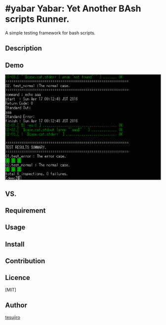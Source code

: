 #yabar
Yabar: Yet Another BAsh scripts Runner.
====

A simple testing framework for bash scripts.

## Description

## Demo
![Simple Demo](https://raw.githubusercontent.com/tesujiro/yabar/master/img/yabar_demo_simple.gif)

## VS. 

## Requirement

## Usage

## Install

## Contribution

## Licence

[MIT]

## Author

[tesujiro](https://github.com/tesujiro)

